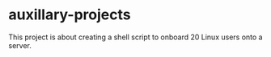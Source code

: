 # auxillary-projects

This project is about creating a shell script to onboard 20 Linux users onto a server.
